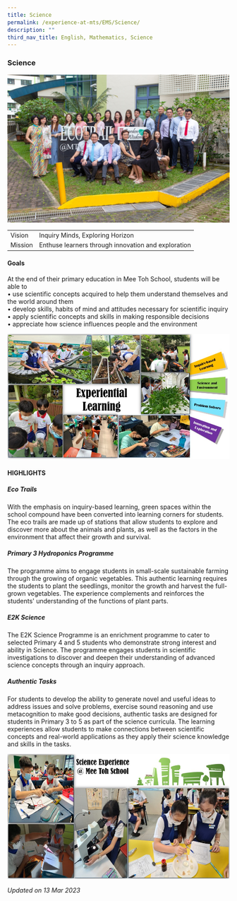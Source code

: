 ```yaml
---
title: Science
permalink: /experience-at-mts/EMS/Science/
description: ""
third_nav_title: English, Mathematics, Science
---
```

### Science

![](/images/Department%20Photos/2023/Science%20Department.jpg)

|  	|  	|
|---	|---	|
| Vision 	| Inquiry Minds, Exploring Horizon 	|
| Mission 	| Enthuse learners through innovation and exploration 	|

#### Goals

At the end of their primary education in Mee Toh School, students will be able to<br>
•	use scientific concepts acquired to help them understand themselves and the world around them<br>
•	develop skills, habits of mind and attitudes necessary for scientific inquiry<br>
•	apply scientific concepts and skills in making responsible decisions<br>
•	appreciate how science influences people and the environment

![](/images/Science/Slide1.jpg)

#### HIGHLIGHTS

##### Eco Trails

With the emphasis on inquiry-based learning, green spaces within the school compound have been converted into learning corners for students. The eco trails are made up of stations that allow students to explore and discover more about the animals and plants, as well as the factors in the environment that affect their growth and survival.

##### Primary 3 Hydroponics Programme

The programme aims to engage students in small-scale sustainable farming through the growing of organic vegetables. This authentic learning requires the students to plant the seedlings, monitor the growth and harvest the full-grown vegetables. The experience complements and reinforces the students' understanding of the functions of plant parts.

##### E2K Science

The E2K Science Programme is an enrichment programme to cater to selected Primary 4 and 5 students who demonstrate strong interest and ability in Science. The programme engages students in scientific investigations to discover and deepen their understanding of advanced science concepts through an inquiry approach.

##### Authentic Tasks

For students to develop the ability to generate novel and useful ideas to address issues and solve problems, exercise sound reasoning and use metacognition to make good decisions, authentic tasks are designed for students in Primary 3 to 5 as part of the science curricula. The learning experiences allow students to make connections between scientific concepts and real-world applications as they apply their science knowledge and skills in the tasks.

![](/images/Science/Slide2.jpg)


*Updated on 13 Mar 2023*